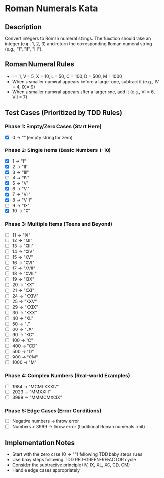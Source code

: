 # Roman Numerals Kata

## Description
Convert integers to Roman numeral strings. The function should take an integer (e.g., 1, 2, 3) and return the corresponding Roman numeral string (e.g., "I", "II", "III").

## Roman Numeral Rules
- I = 1, V = 5, X = 10, L = 50, C = 100, D = 500, M = 1000
- When a smaller numeral appears before a larger one, subtract it (e.g., IV = 4, IX = 9)
- When a smaller numeral appears after a larger one, add it (e.g., VI = 6, VII = 7)

## Test Cases (Prioritized by TDD Rules)

### Phase 1: Empty/Zero Cases (Start Here)
- [x] 0 → "" (empty string for zero)

### Phase 2: Single Items (Basic Numbers 1-10)
- [x] 1 → "I"
- [x] 2 → "II"
- [x] 3 → "III"
- [ ] 4 → "IV"
- [x] 5 → "V"
- [x] 6 → "VI"
- [x] 7 → "VII"
- [x] 8 → "VIII"
- [ ] 9 → "IX"
- [x] 10 → "X"

### Phase 3: Multiple Items (Teens and Beyond)
- [ ] 11 → "XI"
- [ ] 12 → "XII"
- [ ] 13 → "XIII"
- [ ] 14 → "XIV"
- [ ] 15 → "XV"
- [ ] 16 → "XVI"
- [ ] 17 → "XVII"
- [ ] 18 → "XVIII"
- [ ] 19 → "XIX"
- [ ] 20 → "XX"
- [ ] 21 → "XXI"
- [ ] 24 → "XXIV"
- [ ] 25 → "XXV"
- [ ] 29 → "XXIX"
- [ ] 30 → "XXX"
- [ ] 40 → "XL"
- [ ] 50 → "L"
- [ ] 60 → "LX"
- [ ] 90 → "XC"
- [ ] 100 → "C"
- [ ] 400 → "CD"
- [ ] 500 → "D"
- [ ] 900 → "CM"
- [ ] 1000 → "M"

### Phase 4: Complex Numbers (Real-world Examples)
- [ ] 1984 → "MCMLXXXIV"
- [ ] 2023 → "MMXXIII"
- [ ] 3999 → "MMMCMXCIX"

### Phase 5: Edge Cases (Error Conditions)
- [ ] Negative numbers → throw error
- [ ] Numbers > 3999 → throw error (traditional Roman numerals limit)

## Implementation Notes
- Start with the zero case (0 → "") following TDD baby steps rules
- Use baby steps following TDD RED-GREEN-REFACTOR cycle
- Consider the subtractive principle (IV, IX, XL, XC, CD, CM)
- Handle edge cases appropriately
